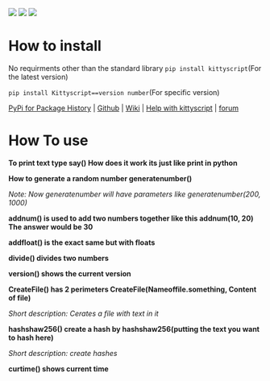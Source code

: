 ![](https://img.shields.io/badge/pypi-2.9.2-purple) ![](https://img.shields.io/badge/python-%203.8%20%7C%203.8%20%7C%203.9%20%7C%203.10-red) ![](https://img.shields.io/badge/OSI-%20Approved-terquise)

# How to install
No requirments other than the standard library
`pip install kittyscript`(For the latest version)

`pip install Kittyscript==version number`(For specific version)

[PyPi for Package History](http://pypi.org/project/Kittyscript/2.9.4/#history "PyPi for Package History") |  [Github](http://github.com/Iwertyuiop123653/kitty-script- "Github")  | [Wiki](https://slimwiki.com/kittyscript "Wiki") | [Help with kittyscript](https://forms.gle/PhFYUYUN5wRLVyFZ9 "Help with kittyscript") | [forum](https://www.reddit.com/r/kittyscript/ "forum")

# How To use
**To print text type say() How does it work its just like print in python**

**How to generate a random number generatenumber()**

_Note: Now generatenumber will have parameters like generatenumber(200, 1000)_

**addnum() is used to add two numbers together like this addnum(10, 20) The answer would be 30**

**addfloat() is the exact same but with floats**

**divide() divides two numbers**

**version() shows the current version**

**CreateFile() has 2 perimeters CreateFile(Nameoffile.something, Content of file)**

_Short description: Cerates a file with text in it_

**hashshaw256() create a hash by hashshaw256(putting the text you want to hash here)**

_Short description: create hashes_

**curtime() shows current time**